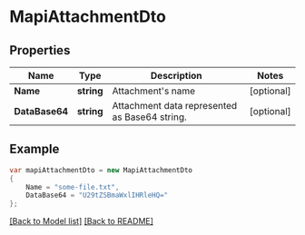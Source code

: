 # MapiAttachmentDto
## Properties
Name | Type | Description | Notes
------------ | ------------- | ------------- | -------------
**Name** | **string** | Attachment&#39;s name              | [optional] 
**DataBase64** | **string** | Attachment data represented as Base64 string.              | [optional] 


## Example
```csharp
var mapiAttachmentDto = new MapiAttachmentDto
{
    Name = "some-file.txt",
    DataBase64 = "U29tZSBmaWxlIHRleHQ="
};
```

[[Back to Model list]](Models.md) [[Back to README]](README.md)

